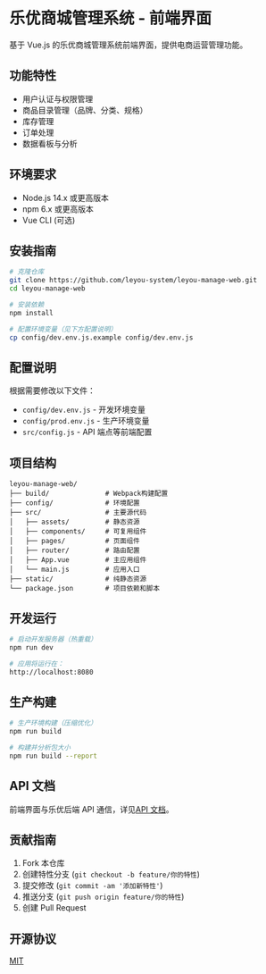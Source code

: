 # 乐优商城管理系统 - 前端界面

基于 Vue.js 的乐优商城管理系统前端界面，提供电商运营管理功能。

## 功能特性

- 用户认证与权限管理
- 商品目录管理（品牌、分类、规格）
- 库存管理
- 订单处理
- 数据看板与分析

## 环境要求

- Node.js 14.x 或更高版本
- npm 6.x 或更高版本
- Vue CLI (可选)

## 安装指南

```bash
# 克隆仓库
git clone https://github.com/leyou-system/leyou-manage-web.git
cd leyou-manage-web

# 安装依赖
npm install

# 配置环境变量（见下方配置说明）
cp config/dev.env.js.example config/dev.env.js
```

## 配置说明

根据需要修改以下文件：

- `config/dev.env.js` - 开发环境变量
- `config/prod.env.js` - 生产环境变量
- `src/config.js` - API 端点等前端配置

## 项目结构

```
leyou-manage-web/
├── build/              # Webpack构建配置
├── config/             # 环境配置
├── src/                # 主要源代码
│   ├── assets/         # 静态资源
│   ├── components/     # 可复用组件
│   ├── pages/          # 页面组件
│   ├── router/         # 路由配置
│   ├── App.vue         # 主应用组件
│   └── main.js         # 应用入口
├── static/             # 纯静态资源
└── package.json        # 项目依赖和脚本
```

## 开发运行

```bash
# 启动开发服务器（热重载）
npm run dev

# 应用将运行在：
http://localhost:8080
```

## 生产构建

```bash
# 生产环境构建（压缩优化）
npm run build

# 构建并分析包大小
npm run build --report
```

## API 文档

前端界面与乐优后端 API 通信，详见[API 文档](https://api.leyou-system.com/docs)。

## 贡献指南

1. Fork 本仓库
2. 创建特性分支 (`git checkout -b feature/你的特性`)
3. 提交修改 (`git commit -am '添加新特性'`)
4. 推送分支 (`git push origin feature/你的特性`)
5. 创建 Pull Request

## 开源协议

[MIT](https://opensource.org/licenses/MIT)
